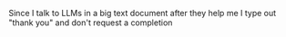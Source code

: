 Since I talk to LLMs in a big text document after they help me I type out "thank you" and don't request a completion

